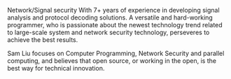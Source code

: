 Network/Signal security With 7+ years of experience in developing signal analysis and protocol decoding solutions. A versatile and hard-working programmer, who is passionate about the newest technology trend related to large-scale system and network security technology, perseveres to achieve the best results.

Sam Liu focuses on Computer Programming, Network Security and parallel computing, and believes that open source, or working in the open, is the best way for technical innovation.

<!---
samliu0206/samliu0206 is a ✨ special ✨ repository because its `README.md` (this file) appears on your GitHub profile.
You can click the Preview link to take a look at your changes.
--->

